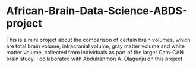 # African-Brain-Data-Science-ABDS-project
This is a mini project about the comparison of certain brain volumes, which are total brain volume, intracranial volume, gray matter volume and white matter volume, collected from individuals as part of the larger Cam-CAN brain study. I collaborated with Abdulrahmon A. Olagunju on this project
